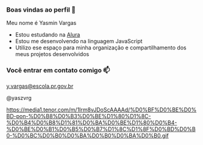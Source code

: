 ### Boas vindas ao perfil 💙

Meu nome é Yasmin Vargas

- Estou estudando na [Alura](https://www.alura..com.br)
- Estou me desenvolvendo na linguagem JavaScript
- Utilizo ese espaço para minha organização e compartilhamento dos meus projetos desenvolvidos
 
### Você entrar em contato comigo 📫

y.vargas@escola.pr.gov.br

@yaszvrg


https://media1.tenor.com/m/1Irm8vJDoScAAAAd/%D0%BF%D0%BE%D0%BD-pon-%D0%B8%D0%B3%D0%BE%D1%80%D1%8C-%D0%B4%D0%B8%D1%81%D0%BA%D0%BE%D1%80%D0%B4-%D0%BE%D0%B1%D0%B5%D0%B7%D1%8C%D1%8F%D0%BD%D0%B0-%D0%BC%D0%B0%D0%BA%D0%B0%D0%BA%D0%B0.gif
